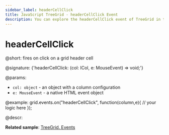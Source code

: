 ```yaml
---
sidebar_label: headerCellClick
title: JavaScript TreeGrid - headerCellClick Event 
description: You can explore the headerCellClick event of TreeGrid in the documentation of the DHTMLX JavaScript UI library. Browse developer guides and API reference, try out code examples and live demos, and download a free 30-day evaluation version of DHTMLX Suite.
---
```


# headerCellClick

@short: fires on click on a grid header cell

@signature: {'headerCellClick: (col: ICol, e: MouseEvent) => void;'}

@params:
- `col: object` - an object with a column configuration
- `e: MouseEvent` - a native HTML event object

@example:
grid.events.on("headerCellClick", function(column,e){
    // your logic here
});

@descr:

**Related sample**: [TreeGrid. Events](https://snippet.dhtmlx.com/sgwnxshe)
